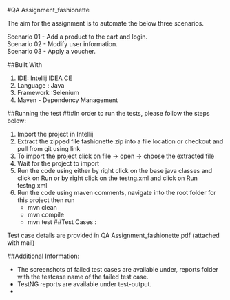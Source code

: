 #QA Assignment_fashionette

The aim for the assignment is to automate the below three scenarios.

Scenario 01 - Add a product to the cart and login.  
Scenario 02 - Modify user information.   
Scenario 03 - Apply a voucher.


##Built With
1. IDE: Intellij IDEA CE
2. Language : Java
3. Framework :Selenium
4. Maven - Dependency Management

##Running the test
###In order to run the tests, please follow the steps below:
1. Import the project in Intellij
2. Extract the zipped file fashionette.zip into a file location or checkout and pull from git using link
3. To import the project click on file -> open -> choose the extracted file
4. Wait for the project to import
5. Run the code using either by right click on the base java classes and click on Run or by right click on the  testng.xml and click on Run testng.xml
6. Run the code using maven comments, navigate into the root folder for this project then run
    * mvn clean
    * mvn compile
    * mvn test
##Test Cases :

Test case details are provided in QA Assignment_fashionette.pdf (attached with mail)

##Additional Information:
* The screenshots of failed test cases are available under, reports folder with the testcase name of the failed test case.
* TestNG reports are available under test-output.
* 